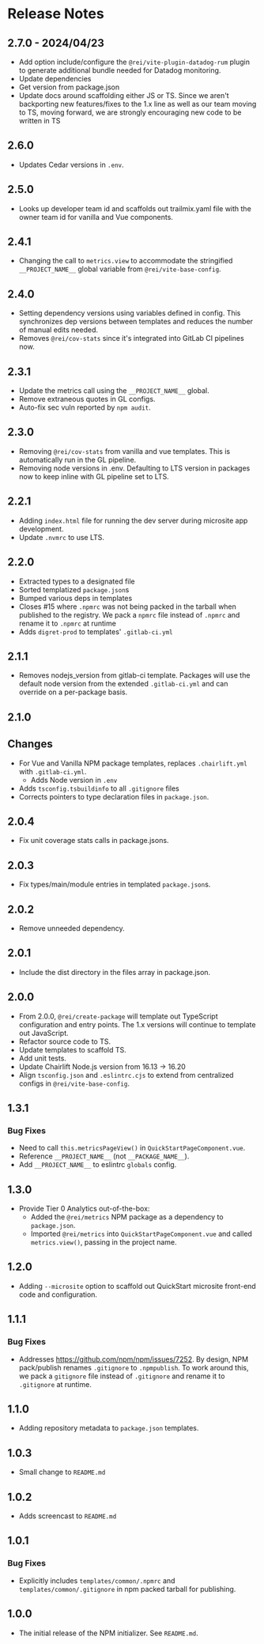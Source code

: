 # Release Notes

## 2.7.0 - 2024/04/23

- Add option include/configure the `@rei/vite-plugin-datadog-rum` plugin to generate additional bundle needed for Datadog monitoring.
- Update dependencies
- Get version from package.json
- Update docs around scaffolding either JS or TS. Since we aren't backporting new features/fixes to the 1.x line as well as our team moving to TS, moving forward, we are strongly encouraging new code to be written in TS

## 2.6.0

- Updates Cedar versions in `.env`.

## 2.5.0

- Looks up developer team id and scaffolds out trailmix.yaml file with the owner team id for vanilla and Vue components.

## 2.4.1

- Changing the call to `metrics.view` to accommodate the stringified `__PROJECT_NAME__` global variable from `@rei/vite-base-config`.

## 2.4.0

- Setting dependency versions using variables defined in config. This synchronizes dep versions between templates and reduces the number of manual edits needed.
- Removes `@rei/cov-stats` since it's integrated into GitLab CI pipelines now.

## 2.3.1

- Update the metrics call using the `__PROJECT_NAME__` global.
- Remove extraneous quotes in GL configs.
- Auto-fix sec vuln reported by `npm audit`.

## 2.3.0

- Removing `@rei/cov-stats` from vanilla and vue templates. This is automatically run in the GL pipeline.
- Removing node versions in .env. Defaulting to LTS version in packages now to keep inline with GL pipeline set to LTS.

## 2.2.1

- Adding `index.html` file for running the dev server during microsite app development.
- Update `.nvmrc` to use LTS.

## 2.2.0

- Extracted types to a designated file
- Sorted templatized `package.json`s
- Bumped various deps in templates
- Closes #15 where `.npmrc` was not being packed in the tarball when published to the registry. We pack a `npmrc` file instead of `.npmrc` and rename it to `.npmrc` at runtime
- Adds `digret-prod` to templates' `.gitlab-ci.yml`

## 2.1.1

- Removes nodejs_version from gitlab-ci template. Packages will use the default node version from the extended `.gitlab-ci.yml` and can override on a per-package basis.

## 2.1.0

## Changes

- For Vue and Vanilla NPM package templates, replaces `.chairlift.yml` with `.gitlab-ci.yml`.
  - Adds Node version in `.env`
- Adds `tsconfig.tsbuildinfo` to all `.gitignore` files
- Corrects pointers to type declaration files in `package.json`.

## 2.0.4

- Fix unit coverage stats calls in package.jsons.

## 2.0.3

- Fix types/main/module entries in templated `package.json`s.

## 2.0.2

- Remove unneeded dependency.

## 2.0.1

- Include the dist directory in the files array in package.json.

## 2.0.0

- From 2.0.0, `@rei/create-package` will template out TypeScript configuration and entry points. The 1.x versions will continue to template out JavaScript.
- Refactor source code to TS.
- Update templates to scaffold TS.
- Add unit tests.
- Update Chairlift Node.js version from 16.13 -> 16.20
- Align `tsconfig.json` and `.eslintrc.cjs` to extend from centralized configs in `@rei/vite-base-config`.

## 1.3.1

### Bug Fixes

- Need to call `this.metricsPageView()` in `QuickStartPageComponent.vue`.
- Reference `__PROJECT_NAME__` (not `__PACKAGE_NAME__`).
- Add `__PROJECT_NAME__` to eslintrc `globals` config.

## 1.3.0

- Provide Tier 0 Analytics out-of-the-box:
  - Added the `@rei/metrics` NPM package as a dependency to `package.json`.
  - Imported `@rei/metrics` into `QuickStartPageComponent.vue` and called `metrics.view()`, passing in the project name.

## 1.2.0

- Adding `--microsite` option to scaffold out QuickStart microsite front-end code and configuration.

## 1.1.1

### Bug Fixes

- Addresses https://github.com/npm/npm/issues/7252. By design, NPM pack/publish renames `.gitignore` to `.npmpublish`. To work around this, we pack a `gitignore` file instead of `.gitignore` and rename it to `.gitignore` at runtime.

## 1.1.0

- Adding repository metadata to `package.json` templates.

## 1.0.3

- Small change to `README.md`

## 1.0.2

- Adds screencast to `README.md`

## 1.0.1

### Bug Fixes

- Explicitly includes `templates/common/.npmrc` and `templates/common/.gitignore` in npm packed tarball for publishing.

## 1.0.0

- The initial release of the NPM initializer. See `README.md`.
